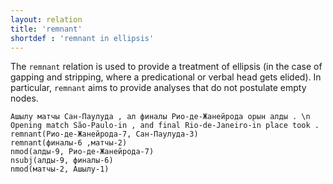 ```yaml
---
layout: relation
title: 'remnant'
shortdef : 'remnant in ellipsis'
---
```


The `remnant` relation is used to provide a treatment of ellipsis (in
the case of gapping and stripping, where a predicational or verbal
head gets elided). In particular, `remnant` aims to provide analyses
that do not postulate empty nodes.

~~~ sdparse
Ашылу матчы Сан-Паулуда , ал финалы Рио-де-Жанейрода орын алды . \n Opening match São-Paulo-in , and final Rio-de-Janeiro-in place took .
remnant(Рио-де-Жанейрода-7, Сан-Паулуда-3)
remnant(финалы-6 ,матчы-2)
nmod(алды-9, Рио-де-Жанейрода-7)
nsubj(алды-9, финалы-6)
nmod(матчы-2, Ашылу-1)
~~~
